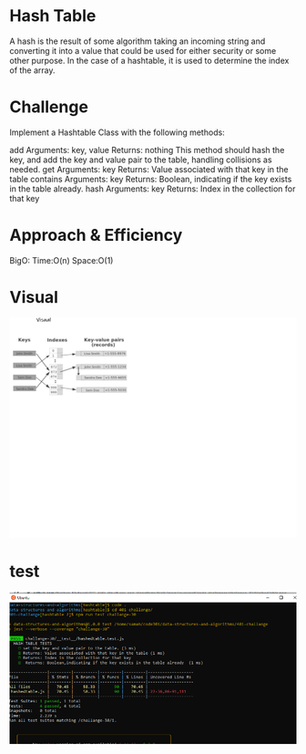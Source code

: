 # Hash Table
A hash is the result of some algorithm taking an incoming string and converting it into a value that could be used for either security or some other purpose. In the case of a hashtable, it is used to determine the index of the array.

# Challenge
Implement a Hashtable Class with the following methods:

add Arguments: key, value Returns: nothing This method should hash the key, and add the key and value pair to the table, handling collisions as needed. get Arguments: key Returns: Value associated with that key in the table contains Arguments: key Returns: Boolean, indicating if the key exists in the table already. hash Arguments: key Returns: Index in the collection for that key

# Approach & Efficiency
BigO: Time:O(n) Space:O(1)

# Visual 
![](30.png)

# test 
![](ch30.PNG)